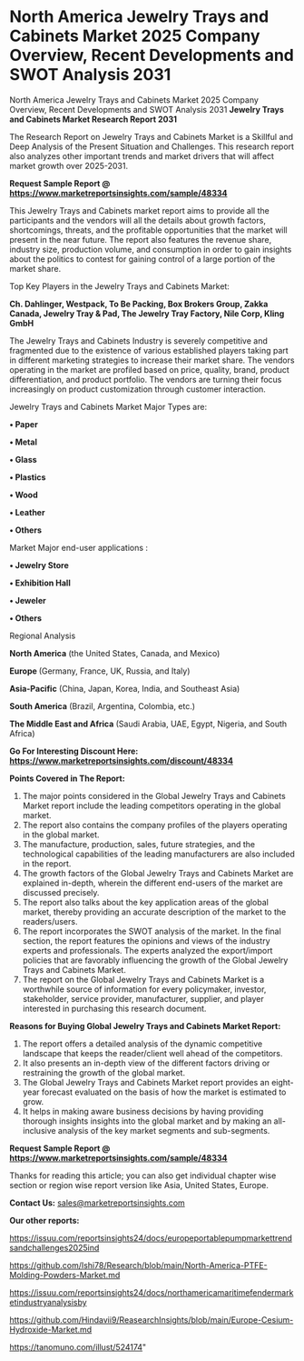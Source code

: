 # North America Jewelry Trays and Cabinets Market 2025 Company Overview, Recent Developments and SWOT Analysis 2031
North America Jewelry Trays and Cabinets Market 2025 Company Overview, Recent Developments and SWOT Analysis 2031
<strong>Jewelry Trays and Cabinets Market Research Report 2031</strong>

The Research Report on Jewelry Trays and Cabinets Market is a Skillful and Deep Analysis of the Present Situation and Challenges. This research report also analyzes other important trends and market drivers that will affect market growth over 2025-2031.

<strong>Request Sample Report @ <a href=https://www.marketreportsinsights.com/sample/48334>https://www.marketreportsinsights.com/sample/48334</a></strong>

This Jewelry Trays and Cabinets market report aims to provide all the participants and the vendors will all the details about growth factors, shortcomings, threats, and the profitable opportunities that the market will present in the near future. The report also features the revenue share, industry size, production volume, and consumption in order to gain insights about the politics to contest for gaining control of a large portion of the market share.

Top Key Players in the Jewelry Trays and Cabinets Market:

<strong>Ch. Dahlinger, Westpack, To Be Packing, Box Brokers Group, Zakka Canada, Jewelry Tray & Pad, The Jewelry Tray Factory, Nile Corp, Kling GmbH</strong>

The Jewelry Trays and Cabinets Industry is severely competitive and fragmented due to the existence of various established players taking part in different marketing strategies to increase their market share. The vendors operating in the market are profiled based on price, quality, brand, product differentiation, and product portfolio. The vendors are turning their focus increasingly on product customization through customer interaction.

Jewelry Trays and Cabinets Market Major Types are:

<strong>•  Paper

•  Metal

•  Glass

•  Plastics

•  Wood

•  Leather

•  Others</strong>

Market Major end-user applications :

<strong>•  Jewelry Store

•  Exhibition Hall

•  Jeweler

•  Others</strong>

Regional Analysis

</u><strong><b>North America</b></strong> (the United States, Canada, and Mexico)

<strong><b>Europe </b></strong>(Germany, France, UK, Russia, and Italy)

<strong><b>Asia-Pacific</b></strong> (China, Japan, Korea, India, and Southeast Asia)

<strong><b>South America</b></strong> (Brazil, Argentina, Colombia, etc.)

<strong><b>The Middle East and Africa</b></strong> (Saudi Arabia, UAE, Egypt, Nigeria, and South Africa)

<strong>Go For Interesting Discount Here: <a href=https://www.marketreportsinsights.com/discount/48334>https://www.marketreportsinsights.com/discount/48334</a></strong>

<strong>Points Covered in The Report:</strong>
<ol>
  <li>The major points considered in the Global Jewelry Trays and Cabinets Market report include the leading competitors operating in the global market.</li>
  <li>The report also contains the company profiles of the players operating in the global market.</li>
  <li>The manufacture, production, sales, future strategies, and the technological capabilities of the leading manufacturers are also included in the report.</li>
  <li>The growth factors of the Global Jewelry Trays and Cabinets Market are explained in-depth, wherein the different end-users of the market are discussed precisely.</li>
  <li>The report also talks about the key application areas of the global market, thereby providing an accurate description of the market to the readers/users.</li>
  <li>The report incorporates the SWOT analysis of the market. In the final section, the report features the opinions and views of the industry experts and professionals. The experts analyzed the export/import policies that are favorably influencing the growth of the Global Jewelry Trays and Cabinets Market.</li>
  <li>The report on the Global Jewelry Trays and Cabinets Market is a worthwhile source of information for every policymaker, investor, stakeholder, service provider, manufacturer, supplier, and player interested in purchasing this research document.</li>
</ol>
<strong>Reasons for Buying Global Jewelry Trays and Cabinets Market Report:</strong>

<ol>
  <li>The report offers a detailed analysis of the dynamic competitive landscape that keeps the reader/client well ahead of the competitors.</li>
  <li>It also presents an in-depth view of the different factors driving or restraining the growth of the global market.</li>
  <li>The Global Jewelry Trays and Cabinets Market report provides an eight-year forecast evaluated on the basis of how the market is estimated to grow.</li>
  <li>It helps in making aware business decisions by having providing thorough insights insights into the global market and by making an all-inclusive analysis of the key market segments and sub-segments.</li>
</ol>
<strong>Request Sample Report @ <a href=https://www.marketreportsinsights.com/sample/48334>https://www.marketreportsinsights.com/sample/48334</a></strong>


Thanks for reading this article; you can also get individual chapter wise section or region wise report version like Asia, United States, Europe.

<strong>Contact Us:</strong>
sales@marketreportsinsights.com

<strong>Our other reports:</strong>

<a href=https://issuu.com/reportsinsights24/docs/europeportablepumpmarkettrendsandchallenges2025ind>https://issuu.com/reportsinsights24/docs/europeportablepumpmarkettrendsandchallenges2025ind</a>

<a href=https://github.com/Ishi78/Research/blob/main/North-America-PTFE-Molding-Powders-Market.md>https://github.com/Ishi78/Research/blob/main/North-America-PTFE-Molding-Powders-Market.md</a>

<a href=https://issuu.com/reportsinsights24/docs/northamericamaritimefendermarketindustryanalysisby>https://issuu.com/reportsinsights24/docs/northamericamaritimefendermarketindustryanalysisby</a>

<a href=https://github.com/Hindavii9/ReasearchInsights/blob/main/Europe-Cesium-Hydroxide-Market.md>https://github.com/Hindavii9/ReasearchInsights/blob/main/Europe-Cesium-Hydroxide-Market.md</a>

<a href=https://tanomuno.com/illust/524174>https://tanomuno.com/illust/524174</a>"
